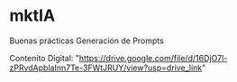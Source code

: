# mktIA
Buenas prácticas Generación de Prompts

Contenito Digital: "https://drive.google.com/file/d/16DjO7l-zPRvdApblaInn7Te-3FWtJRUY/view?usp=drive_link"